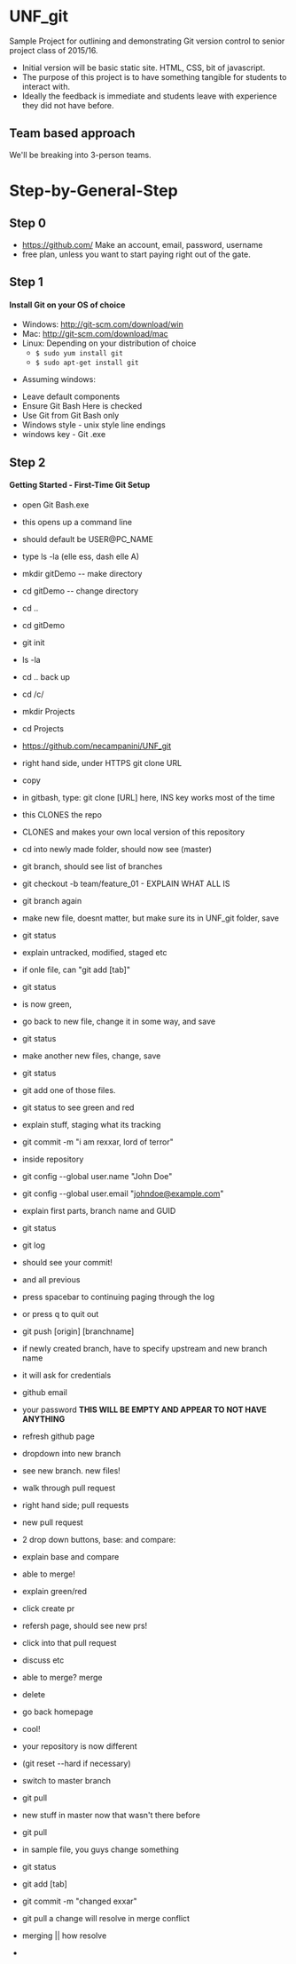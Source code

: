 # UNF_git
Sample Project for outlining and demonstrating Git version control to senior project class of 2015/16.

- Initial version will be basic static site. HTML, CSS, bit of javascript.
- The purpose of this project is to have something tangible for students to interact with.
- Ideally the feedback is immediate and students leave with experience they did not have before.

## Team based approach
We'll be breaking into 3-person teams.

# Step-by-General-Step

## Step 0

- https://github.com/ Make an account, email, password, username
- free plan, unless you want to start paying right out of the gate. 

## Step 1 

#### Install Git on your OS of choice
- Windows: http://git-scm.com/download/win
- Mac: http://git-scm.com/download/mac
- Linux: Depending on your distribution of choice
	* `
	$ sudo yum install git
	`
	* `
	$ sudo apt-get install git
	`

* Assuming windows:
- Leave default components 
- Ensure Git Bash Here is checked
- Use Git from Git Bash only
- Windows style - unix style line endings
- windows key - Git .exe


## Step 2

#### Getting Started - First-Time Git Setup

- open Git Bash.exe
- this opens up a command line
- should default be USER@PC_NAME
- type ls -la (elle ess, dash elle A)
- mkdir gitDemo -- make directory
- cd gitDemo -- change directory
- cd ..
- cd gitDemo
- git init
- ls -la
- cd .. back up
- cd /c/
- mkdir Projects
- cd Projects
- https://github.com/necampanini/UNF_git

- right hand side, under HTTPS git clone URL
- copy
- in gitbash, type: git clone [URL] here, INS key works most of the time
- this CLONES the repo
- CLONES and makes your own local version of this repository
- cd into newly made folder, should now see (master)
- git branch, should see list of branches
- git checkout -b team/feature_01 - EXPLAIN WHAT ALL IS
- git branch again
- make new file, doesnt matter, but make sure its in UNF_git folder, save
- git status
- explain untracked, modified, staged etc
- if onle file, can "git add [tab]"
- git status
- is now green, 

- go back to new file, change it in some way, and save
- git status

- make another new files, change, save
- git status

- git add one of those files.
- git status to see green and red

- explain stuff, staging what its tracking
- git commit -m "i am rexxar, lord of terror"

- inside repository
- git config --global user.name "John Doe"
- git config --global user.email "johndoe@example.com"

- explain first parts, branch name and GUID

- git status
- git log

- should see your commit! 
- and all previous 

- press spacebar to continuing paging through the log
- or press q to quit out

- git push [origin] [branchname]
- if newly created branch, have to specify upstream and new branch name

- it will ask for credentials
- github email
- your password **THIS WILL BE EMPTY AND APPEAR TO NOT HAVE ANYTHING**

- refresh github page
- dropdown into new branch

- see new branch. new files!

- walk through pull request
- right hand side; pull requests
- new pull request
- 2 drop down buttons, base: and compare:
- explain base and compare
- able to merge!

- explain green/red
- click create pr

- refersh page, should see new prs!
- click into that pull request

- discuss etc
- able to merge? merge
- delete

- go back homepage
- cool!

- your repository is now different
- (git reset --hard if necessary)

- switch to master branch
- git pull

- new stuff in master now that wasn't there before
- git pull

- in sample file, you guys change something
- git status
- git add [tab]
- git commit -m "changed exxar"

- git pull a change will resolve in merge conflict

- merging || how resolve
- 



